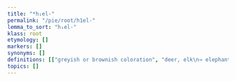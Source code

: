 ```yaml
---
title: "*h₁el-"
permalink: "/pie/root/h1el-"
lemma_to_sort: "h₁el-"
klass: root
etymology: []
markers: []
synonyms: []
definitions: [["greyish or brownish coloration", "deer, elk\n→ elephant", "various tree species with bright bark, e.g. alder, elm, fir"]]
topics: []
---
```

